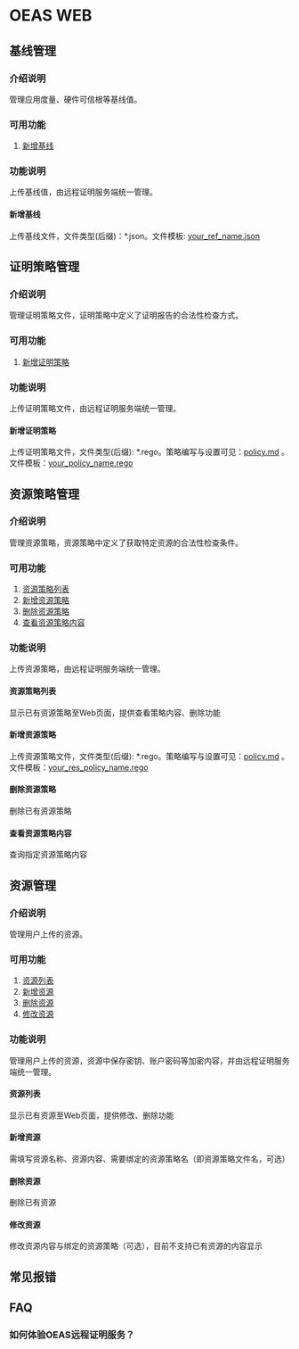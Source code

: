 # OEAS WEB

## 基线管理

### 介绍说明

管理应用度量、硬件可信根等基线值。

### 可用功能

1. [新增基线](#新增基线)

### 功能说明

上传基线值，由远程证明服务端统一管理。

#### 新增基线

上传基线文件，文件类型(后缀)：*.json。文件模板:  [your_ref_name.json](./templates/your_ref_name.json)

## 证明策略管理

### 介绍说明

管理证明策略文件，证明策略中定义了证明报告的合法性检查方式。

### 可用功能

1. [新增证明策略](#新增证明策略)

### 功能说明

上传证明策略文件，由远程证明服务端统一管理。

#### 新增证明策略

上传证明策略文件，文件类型(后缀): *.rego。策略编写与设置可见：[policy.md](./policy.md) 。文件模板：[your_policy_name.rego](./templates/your_policy_name.rego)

## 资源策略管理

### 介绍说明

管理资源策略，资源策略中定义了获取特定资源的合法性检查条件。

### 可用功能

1. [资源策略列表](#资源策略列表)
2. [新增资源策略](#新增资源策略)
3. [删除资源策略](#删除资源策略)
4. [查看资源策略内容](#查看资源策略内容)

### 功能说明

上传资源策略，由远程证明服务端统一管理。

#### 资源策略列表

显示已有资源策略至Web页面，提供查看策略内容、删除功能

#### 新增资源策略

上传资源策略文件，文件类型(后缀): *.rego。策略编写与设置可见：[policy.md](./policy.md)  。文件模板：[your_res_policy_name.rego](./templates/your_res_policy_name.rego)

#### 删除资源策略

删除已有资源策略

#### 查看资源策略内容

查询指定资源策略内容

## 资源管理

### 介绍说明

管理用户上传的资源。

### 可用功能

1. [资源列表](#资源列表)
2. [新增资源](#新增资源)
3. [删除资源](#删除资源)
4. [修改资源](#修改资源)

### 功能说明

管理用户上传的资源，资源中保存密钥、账户密码等加密内容，并由远程证明服务端统一管理。

#### 资源列表

显示已有资源至Web页面，提供修改、删除功能

#### 新增资源

需填写资源名称、资源内容、需要绑定的资源策略名（即资源策略文件名，可选）

#### 删除资源

删除已有资源

#### 修改资源

修改资源内容与绑定的资源策略（可选），目前不支持已有资源的内容显示



## 常见报错

## FAQ

### 如何体验OEAS远程证明服务？

## 